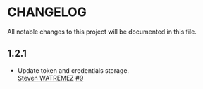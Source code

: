 # CHANGELOG
All notable changes to this project will be documented in this file.

## 1.2.1
* Update token and credentials storage.  
[Steven WATREMEZ](https://github.com/StevenWatremez)
[#9](https://github.com/Insurlytech/zetapush-android/pull/9)
